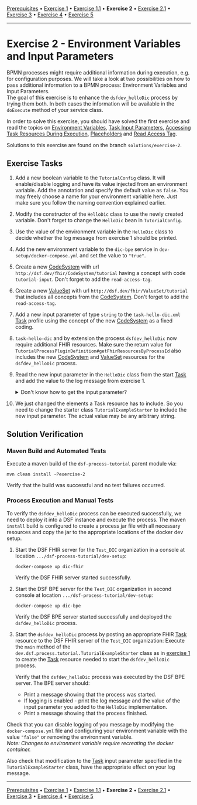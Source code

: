 [Prerequisites](prerequisites.md) • [Exercise 1](exercise-1.md) • [Exercise 1.1](exercise-1-1.md) • **Exercise 2** • [Exercise 2.1](exercise-2-1.md) • [Exercise 3](exercise-3.md) • [Exercise 4](exercise-4.md) • [Exercise 5](exercise-5.md)
___

# Exercise 2 - Environment Variables and Input Parameters
BPMN processes might require additional information during execution, e.g. for configuration purposes. 
We will take a look at two possibilities on how to pass additional information to a BPMN process: Environment Variables and Input Parameters.   
The goal of this exercise is to enhance the `dsfdev_helloDic` process by trying them both. 
In both cases the information will be available in the `doExecute` method of your service class.

In order to solve this exercise, you should have solved the first exercise and read the topics on
[Environment Variables](basic-concepts-and-lessons.md#environment-variables), 
[Task Input Parameters](basic-concepts-and-lessons.md#task-input-parameters),
[Accessing Task Resources During Execution](basic-concepts-and-lessons.md#accessing-task-resources-during-execution),
[Placeholders](basic-concepts-and-lessons.md#placeholders) and
[Read Access Tag](basic-concepts-and-lessons.md#read-access-tag).

Solutions to this exercise are found on the branch `solutions/exercise-2`.


## Exercise Tasks
1. Add a new boolean variable to the `TutorialConfig` class. It will enable/disable logging and have its value injected from an environment variable. Add the annotation and specify the default value as `false`. You may freely choose a name for your environment variable here. Just make sure you follow the naming convention explained earlier.
2. Modify the constructor of the `HelloDic` class to use the newly created variable. Don't forget to change the `HelloDic` bean in `TutorialConfig`.
3. Use the value of the environment variable in the `HelloDic` class to decide whether the log message from exercise 1 should be printed.
4. Add the new environment variable to the `dic-bpe` service in `dev-setup/docker-compose.yml` and set the value to `"true"`.
5. Create a new [CodeSystem](http://hl7.org/fhir/R4/codesystem.html) with url `http://dsf.dev/fhir/CodeSystem/tutorial` having a concept with code `tutorial-input`. Don't forget to add the `read-access-tag`.
6. Create a new [ValueSet](http://hl7.org/fhir/R4/valueset.html) with url `http://dsf.dev/fhir/ValueSet/tutorial` that includes all concepts from the [CodeSystem](http://hl7.org/fhir/R4/codesystem.html). Don't forget to add the `read-access-tag`.
7. Add a new input parameter of type `string` to the `task-hello-dic.xml` [Task](http://hl7.org/fhir/R4/task.html) profile using the concept of the new [CodeSystem](http://hl7.org/fhir/R4/codesystem.html) as a fixed coding.
8. `task-hello-dic` and by extension the process `dsfdev_helloDic` now require additional FHIR resources. Make sure the return value for `TutorialProcessPluginDefinition#getFhirResourcesByProcessId` also includes the new [CodeSystem](http://hl7.org/fhir/R4/codesystem.html) and [ValueSet](http://hl7.org/fhir/R4/valueset.html) resources for the `dsfdev_helloDic` process.
9. Read the new input parameter in the `HelloDic` class from the start [Task](http://hl7.org/fhir/R4/task.html) and add the value to the log message from exercise 1.
   <details>
   <summary>Don't know how to get the input parameter?</summary>
   
   The `TaskHelper` instance will prove useful here. Use it in conjunction with `variables` to get the right Task resource from the BPMN process execution.
   </details>
10. We just changed the elements a Task resource has to include. So you need to change the starter class `TutorialExampleStarter` to include the new input parameter. The actual value may be any arbitrary string.

## Solution Verification
### Maven Build and Automated Tests
Execute a maven build of the `dsf-process-tutorial` parent module via:

```
mvn clean install -Pexercise-2
```

Verify that the build was successful and no test failures occurred.

### Process Execution and Manual Tests
To verify the `dsfdev_helloDic` process can be executed successfully, we need to deploy it into a DSF instance and execute the process. The maven `install` build is configured to create a process jar file with all necessary resources and copy the jar to the appropriate locations of the docker dev setup.

1. Start the DSF FHIR server for the `Test_DIC` organization in a console at location `.../dsf-process-tutorial/dev-setup`:
   ```
   docker-compose up dic-fhir
   ```
   Verify the DSF FHIR server started successfully.

2. Start the DSF BPE server for the `Test_DIC` organization in second console at location `.../dsf-process-tutorial/dev-setup`:
   ```
   docker-compose up dic-bpe
   ```
   Verify the DSF BPE server started successfully and deployed the `dsfdev_helloDic` process.

3. Start the `dsfdev_helloDic` process by posting an appropriate FHIR [Task](http://hl7.org/fhir/R4/task.html) resource to the DSF FHIR server of the `Test_DIC` organization:
   Execute the `main` method of the `dev.dsf.process.tutorial.TutorialExampleStarter` class as in [exercise 1](exercise-1.md) to create the [Task](http://hl7.org/fhir/R4/task.html) resource needed to start the `dsfdev_helloDic` process.

   Verify that the `dsfdev_helloDic` process was executed by the DSF BPE server. The BPE server should:
    * Print a message showing that the process was started.
    * If logging is enabled - print the log message and the value of the input parameter you added to the `HelloDic`
      implementation.
    * Print a message showing that the process finished.
    
  Check that you can disable logging of you message by modifying the `docker-compose.yml` file and configuring your environment variable with the value `"false"` or removing the environment variable.  
  _Note: Changes to environment variable require recreating the docker container._
  
  Also check that modification to the [Task](http://hl7.org/fhir/R4/task.html) input parameter specified in the `TutorialExampleStarter` class, have the appropriate effect on your log message.

___
[Prerequisites](prerequisites.md) • [Exercise 1](exercise-1.md) • [Exercise 1.1](exercise-1-1.md) • **Exercise 2** • [Exercise 2.1](exercise-2-1.md) • [Exercise 3](exercise-3.md) • [Exercise 4](exercise-4.md) • [Exercise 5](exercise-5.md)